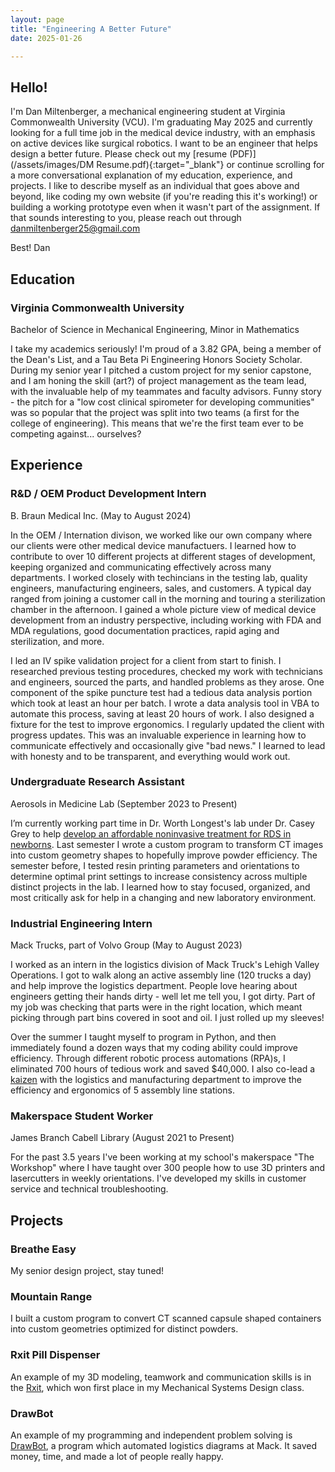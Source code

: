 ```yaml
---
layout: page
title: "Engineering A Better Future"
date: 2025-01-26

---
```

## Hello!

I'm Dan Miltenberger, a mechanical engineering student at Virginia Commonwealth University (VCU). I'm graduating May 2025 and currently looking for a full time job in the medical device industry, with an emphasis on active devices like surgical robotics. I want to be an engineer that helps design a better future. Please check out my [resume (PDF)](/assets/images/DM Resume.pdf){:target="_blank"} or continue scrolling for a more conversational explanation of my education, experience, and projects. I like to describe myself as an individual that goes above and beyond, like coding my own website (if you're reading this it's working!) or building a working prototype even when it wasn't part of the assignment. If that sounds interesting to you, please reach out through danmiltenberger25@gmail.com

Best!
Dan 

## Education
### Virginia Commonwealth University
Bachelor of Science in Mechanical Engineering, Minor in Mathematics

I take my academics seriously! I'm proud of a 3.82 GPA, being a member of the Dean's List, and a Tau Beta Pi Engineering Honors Society Scholar. During my senior year I pitched a custom project for my senior capstone, and I am honing the skill (art?) of project management as the team lead, with the invaluable help of my teammates and faculty advisors. Funny story - the pitch for a "low cost clinical spirometer for developing communities" was so popular that the project was split into two teams (a first for the college of engineering). This means that we're the first team ever to be competing against... ourselves? 

## Experience
### R&D / OEM Product Development Intern
B. Braun Medical Inc. (May to August 2024)

In the OEM / Internation divison, we worked like our own company where our clients were other medical device manufactuers. I learned how to contribute to over 10 different projects at different stages of development, keeping organized and communicating effectively across many departments. I worked closely with techincians in the testing lab, quality engineers, manufacturing engineers, sales, and customers. A typical day ranged from joining a customer call in the morning and touring a sterilization chamber in the afternoon. I gained a whole picture view of medical device development from an industry perspective, including working with FDA and MDA regulations, good documentation practices, rapid aging and sterilization, and more. 

I led an IV spike validation project for a client from start to finish. I researched previous testing procedures, checked my work with technicians and engineers, sourced the parts, and handled problems as they arose. One component of the spike puncture test had a tedious data analysis portion which took at least an hour per batch. I wrote a data analysis tool in VBA to automate this process, saving at least 20 hours of work. I also designed a fixture for the test to improve ergonomics. I regularly updated the client with progress updates. This was an invaluable experience in learning how to communicate effectively and occasionally give "bad news." I learned to lead with honesty and to be transparent, and everything would work out. 

### Undergraduate Research Assistant
Aerosols in Medicine Lab (September 2023 to Present)

I’m currently working part time in Dr. Worth Longest's lab under Dr. Casey Grey to help [develop an affordable noninvasive treatment for RDS in newborns](https://news.vcu.edu/article/2023/08/vcu-researchers-developing-affordable-noninvasive-treatment-for-rds-in-newborns). Last semester I wrote a custom program to transform CT images into custom geometry shapes to hopefully improve powder efficiency. The semester before, I tested resin printing parameters and orientations to determine optimal print settings to increase consistency across multiple distinct projects in the lab. I learned how to stay focused, organized, and most critically ask for help in a changing and new laboratory environment.


### Industrial Engineering Intern
Mack Trucks, part of Volvo Group (May to August 2023)

I worked as an intern in the logistics division of Mack Truck's Lehigh Valley Operations. I got to walk along an active assembly line (120 trucks a day) and help improve the logistics department. People love hearing about engineers getting their hands dirty - well let me tell you, I got dirty. Part of my job was checking that parts were in the right location, which meant picking through part bins covered in soot and oil. I just rolled up my sleeves!

Over the summer I taught myself to program in Python, and then immediately found a dozen ways that my coding ability could improve efficiency. Through different robotic process automations (RPA)s, I eliminated 700 hours of tedious work and saved $40,000. I also co-lead a [kaizen](https://en.wikipedia.org/wiki/Kaizen) with the logistics and manufacturing department to improve the efficiency and ergonomics of 5 assembly line stations. 

### Makerspace Student Worker
James Branch Cabell Library (August 2021 to Present)

For the past 3.5 years I've been working at my school's makerspace "The Workshop" where I have taught over 300 people how to use 3D printers and lasercutters in weekly orientations. I've developed my skills in customer service and technical troubleshooting.           

## Projects

### Breathe Easy
My senior design project, stay tuned!

### Mountain Range
I built a custom program to convert CT scanned capsule shaped containers into custom geometries optimized for distinct powders.

### Rxit Pill Dispenser
An example of my 3D modeling, teamwork and communication skills is in the [Rxit](https://danmiltenberger.github.io/posts/Rxit_pill_dispenser/), which won first place in my Mechanical Systems Design class. 


### DrawBot
An example of my programming and independent problem solving is [DrawBot](https://danmiltenberger.github.io/posts/drawbot/), a program which automated logistics diagrams at Mack. It saved money, time, and made a lot of people really happy. 

